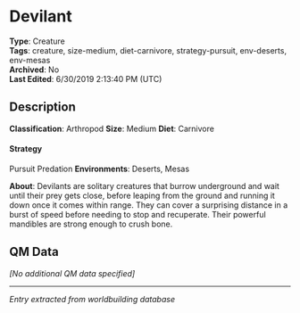 # Devilant

**Type**: Creature  
**Tags**: creature, size-medium, diet-carnivore, strategy-pursuit, env-deserts, env-mesas  
**Archived**: No  
**Last Edited**: 6/30/2019 2:13:40 PM (UTC)

## Description
**Classification**:
Arthropod
**Size**:
Medium
**Diet**:
Carnivore
#### Strategy
Pursuit Predation
**Environments**:
Deserts, Mesas

**About**:
Devilants are solitary creatures that burrow underground and wait until their prey gets close, before leaping from the ground and running it down once it comes within range. They can cover a surprising distance in a burst of speed before needing to stop and recuperate. Their powerful mandibles are strong enough to crush bone.

## QM Data
*[No additional QM data specified]*

---
*Entry extracted from worldbuilding database*
